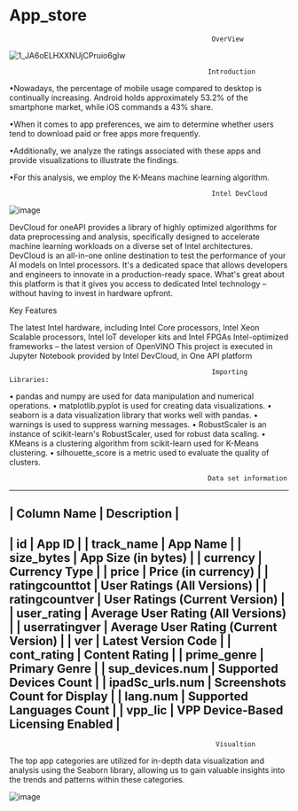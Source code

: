 # App_store
                                                       OverView
                                                

![1_JA6oELHXXNUjCPruio6glw](https://github.com/Mohamedjassim17/App_store/assets/134086605/6511ff8f-ccd9-48bb-9666-36cd3906f90b)

                                                      Introduction

 •Nowadays, the percentage of mobile usage compared to desktop is continually increasing. Android holds approximately 53.2% of the smartphone market, while iOS commands a 43% share.

 •When it comes to app preferences, we aim to determine whether users tend to download paid or free apps more frequently. 

 •Additionally, we analyze the ratings associated with these apps and provide visualizations to illustrate the findings.

 •For this analysis, we employ the K-Means machine learning algorithm.

                                                       Intel DevCloud
  ![image](https://github.com/Mohamedjassim17/App_store/assets/134086605/0912187e-3689-4430-a99d-df879078809e)


DevCloud for oneAPI provides a library of highly optimized algorithms for data preprocessing and analysis, specifically designed to accelerate machine learning workloads on a diverse set of Intel architectures. DevCloud is an all-in-one online destination to test the performance of your AI models on Intel processors. It's a dedicated space that allows developers and engineers to innovate in a production-ready space. What's great about this platform is that it gives you access to dedicated Intel technology – without having to invest in hardware upfront.

Key Features

The latest Intel hardware, including Intel Core processors, Intel Xeon Scalable processors, Intel IoT developer kits and Intel FPGAs
Intel-optimized frameworks – the latest version of OpenVINO
This project is executed in Jupyter Notebook provided by Intel DevCloud, in One API platform

                                                       Importing Libraries:
                                                    
 • pandas and numpy are used for data manipulation and numerical operations.
 • matplotlib.pyplot is used for creating data visualizations.
 • seaborn is a data visualization library that works well with pandas.
 • warnings is used to suppress warning messages.
 • RobustScaler is an instance of scikit-learn's RobustScaler, used for robust data scaling.
 • KMeans is a clustering algorithm from scikit-learn used for K-Means clustering.
 • silhouette_score is a metric used to evaluate the quality of clusters.

                                                      Data set information
  
--------------------------------------------------------------
| Column Name      | Description                              |
--------------------------------------------------------------
| id               | App ID                                   |
| track_name       | App Name                                 |
| size_bytes       | App Size (in bytes)                      |
| currency         | Currency Type                            |
| price            | Price (in currency)                      |
| ratingcounttot   | User Ratings (All Versions)              |
| ratingcountver   | User Ratings (Current Version)           |
| user_rating      | Average User Rating (All Versions)       |
| userratingver    | Average User Rating (Current Version)    |
| ver              | Latest Version Code                      |
| cont_rating      | Content Rating                           |
| prime_genre      | Primary Genre                            |
| sup_devices.num  | Supported Devices Count                  |
| ipadSc_urls.num  | Screenshots Count for Display            |
| lang.num         | Supported Languages Count                |
| vpp_lic          | VPP Device-Based Licensing Enabled       |
---------------------------------------------------------------

                                                        Visualtion
The top app categories are utilized for in-depth data visualization and analysis using the Seaborn library,
allowing us to gain valuable insights into the trends and patterns within these categories. 

 ![image](https://github.com/Mohamedjassim17/App_store/assets/134086605/913bed01-b0a7-4c78-bbae-3572ecb2da67)

                                          
                                              
